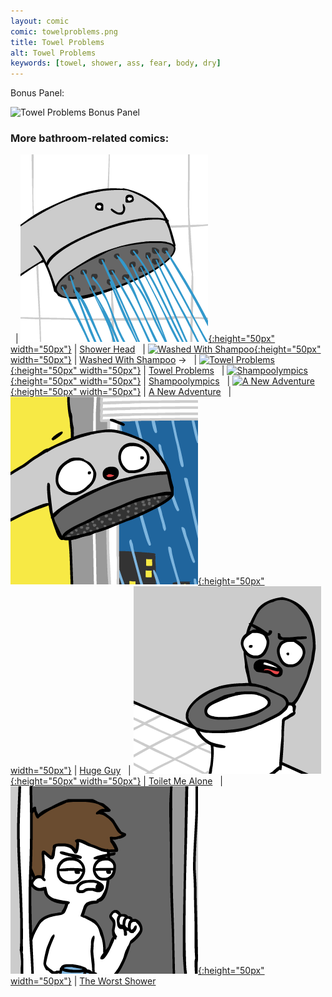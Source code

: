 ```yaml
---
layout: comic
comic: towelproblems.png
title: Towel Problems
alt: Towel Problems
keywords: [towel, shower, ass, fear, body, dry]
---
```




Bonus Panel:

![Towel Problems Bonus Panel](/images/towelproblems_bonus2.png)

### More bathroom-related comics:

&nbsp; | [![Shower Head](/thumbs/showerhead.png){:height="50px" width="50px"}](https://lolnein.com/2017/09/22/showerhead/) | [Shower Head](https://lolnein.com/2017/09/22/showerhead/)
&nbsp; | [![Washed With Shampoo](/thumbs/washedwithshampoo.png){:height="50px" width="50px"}](https://lolnein.com/2017/11/03/washedwithshampoo/) | [Washed With Shampoo](https://lolnein.com/2017/11/03/washedwithshampoo/)
&rarr; &nbsp; | [![Towel Problems](/thumbs/towelproblems.png){:height="50px" width="50px"}](https://lolnein.com/2017/11/29/towelproblems/) | [Towel Problems](https://lolnein.com/2017/11/29/towelproblems/)
&nbsp; | [![Shampoolympics](/thumbs/shampoolympics.png){:height="50px" width="50px"}](https://lolnein.com/2018/04/19/shampoolympics/) | [Shampoolympics](https://lolnein.com/2018/04/19/shampoolympics/)
&nbsp; | [![A New Adventure](/thumbs/anewadventure.png){:height="50px" width="50px"}](https://lolnein.com/2018/08/10/anewadventure/) | [A New Adventure](https://lolnein.com/2018/08/10/anewadventure/)
&nbsp; | [![Huge Guy](/thumbs/hugeguy.png){:height="50px" width="50px"}](https://lolnein.com/2019/09/16/hugeguy/) | [Huge Guy](https://lolnein.com/2019/09/16/hugeguy/)
&nbsp; | [![Toilet Me Alone](/thumbs/toiletmealone.png){:height="50px" width="50px"}](https://lolnein.com/2020/02/22/toiletmealone/) | [Toilet Me Alone](https://lolnein.com/2020/02/22/toiletmealone/)
&nbsp; | [![The Worst Shower](/thumbs/theworstshower.png){:height="50px" width="50px"}](https://lolnein.com/2020/04/22/theworstshower/) | [The Worst Shower](https://lolnein.com/2020/04/22/theworstshower/)